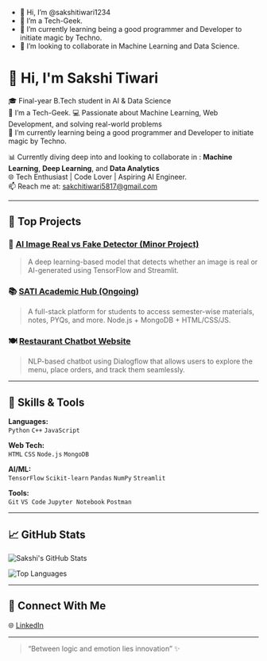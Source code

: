 - 👋 Hi, I’m @sakshitiwari1234
- 👀 I’m a Tech-Geek.
- 🌱 I’m currently learning being a good programmer and Developer to initiate magic by Techno.
- 💞️ I’m looking to collaborate in Machine Learning and Data Science.

# 👋 Hi, I'm Sakshi Tiwari

🎓 Final-year B.Tech student in AI & Data Science  
👀 I’m a Tech-Geek.
💻 Passionate about Machine Learning, Web Development, and solving real-world problems  
🌱 I’m currently learning being a good programmer and Developer to initiate magic by Techno.

📊 Currently diving deep into and looking to collaborate in : **Machine Learning**, **Deep Learning**, and **Data Analytics**  
🌐 Tech Enthusiast | Code Lover | Aspiring AI Engineer.  
📫 Reach me at: sakchitiwari5817@gmail.com

---

## 🚀 Top Projects

### 🌟 [AI Image Real vs Fake Detector (Minor Project)](https://github.com/sakshit123/ai-image-detector)
> A deep learning-based model that detects whether an image is real or AI-generated using TensorFlow and Streamlit.

### 📚 [SATI Academic Hub (Ongoing)](https://github.com/sakshit123/studyhub)
> A full-stack platform for students to access semester-wise materials, notes, PYQs, and more. Node.js + MongoDB + HTML/CSS/JS.

### 🍽️ [Restaurant Chatbot Website](https://github.com/sakshit123/food-bot)
> NLP-based chatbot using Dialogflow that allows users to explore the menu, place orders, and track them seamlessly.

---

## 🧠 Skills & Tools

**Languages:**  
`Python` `C++` `JavaScript`

**Web Tech:**  
`HTML` `CSS` `Node.js` `MongoDB`

**AI/ML:**  
`TensorFlow` `Scikit-learn` `Pandas` `NumPy` `Streamlit`

**Tools:**  
`Git` `VS Code` `Jupyter Notebook` `Postman`

---

## 📈 GitHub Stats

![Sakshi's GitHub Stats](https://github-readme-stats.vercel.app/api?username=sakshitiwari1234&show_icons=true&theme=radical)

![Top Languages](https://github-readme-stats.vercel.app/api/top-langs/?username=sakshitiwari1234&layout=compact&theme=vision-friendly-dark)

---

## 🔗 Connect With Me

🌐 [LinkedIn](https://www.linkedin.com/in/sakshi-tiwari-ab0b95251/)

---

> “Between logic and emotion lies innovation” ✨



<!---
sakshitiwari1234/sakshitiwari1234 is a ✨ special ✨ repository because its `README.md` (this file) appears on your GitHub profile.
You can click the Preview link to take a look at your changes.
--->
